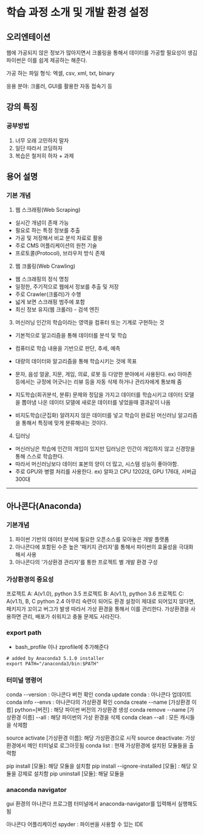 
# 학습 과정 소개 및 개발 환경 설정

## 오리엔테이션

웹에 가공되지 않은 정보가 많아지면서 크롤링을 통해서 데이터를 가공할 필요성이 생김
파이썬은 이를 쉽게 제공하는 해준다.

가공 하는 파일 형식:
엑셀, csv, xml, txt, binary

응용 분야:
크롤러, GUI를 활용한 자동 접속기 등

## 강의 특징

### 공부방법
1. 너무 오래 고민하지 말자
2. 일단 따라서 코딩하자
3. 복습은 철저히 하자 + 과제

## 용어 설명

### 기본 개념

1. 웹 스크래핑(Web Scraping)
- 실시간 개념이 존재 가능
- 필요로 하는 특정 정보를 추출
- 가공 및 저장해서 비교 분석 자료로 활용
- 주로 CMS 어플리케이션의 원천 기술
- 프로토콜(Protocol), 브라우저 방식 존재

2. 웹 크롤링(Web Crawling)
- 웹 스크래핑의 정식 명칭
- 일정한, 주기적으로 웹에서 정보를 추출 및 저장
- 주로 Crawler(크롤러)가 수행
- 넓게 보면 스크래핑 범주에 포함
- 최신 정보 유지(웹 크롤러) - 검색 엔진

3. 머신러닝
인간의 학습이라는 영역을 컴퓨터 또는 기계로 구현하는 것
- 기본적으로 알고리즘을 통해 데이터를 분석 및 학습
- 컴퓨터로 학습 내용을 기반으로 판단, 추세, 예측
- 대량의 데이터와 알고리즘을 통해 학습시키는 것에 목표
- 문자, 음성 얼굴, 지문, 게임, 의료, 로봇 등 다양한 분야에서 사용된다.
ex) 아마존 등에서는 규정에 어긋나는 리뷰 등을 자동 삭제 하거나 관리자에게 통보해 줌

- 지도학습(회귀분석, 분류)
문제와 정답을 가지고 데이터를 학습시키고 데이터 모델을 뽑아냄
나온 데이터 모델에 새로운 데이터를 넣었을때 결과같이 나옴

- 비지도학습(군집화)
알려지지 않은 데이터를 넣고 학습이 완료된 머신러닝 알고리즘을 통해서
특징에 맞게 분류해내는 것이다.


4. 딥러닝
- 머신러닝은 학습에 인간의 개입이 있지만 딥러닝은 인간이 개입하지 않고 신경망을 통해 스스로 학습한다. 
- 따라서 머신러닝보다 데이터 표본의 양이 더 많고, 시스템 성능이 좋아야함.
- 주로 GPU와 병렬 처리를 사용한다.
ex) 알파고 CPU 1202대, GPU 176대, 서버급 300대
---

## 아나콘다(Anaconda)

### 기본개념
1. 파이썬 기반의 데이터 분석에 필요한 오픈소스를 모아놓은 개발 플랫폼
2. 아나콘다에 포함된 수준 높은 '패키지 관리자'를 통해서 파이썬의 효율성을 극대화해서 사용
3. 아나콘다의 '가상환경 관리자'를 통한 프로젝트 별 개발 환경 구성

### 가상환경의 중요성
프로젝트 A: A(v1.0), python 3.5
프로젝트 B: A(v1.1), python 3.6
프로젝트 C: A(v1.1), B, C python 2.4
아무리 숙련이 되어도 환경 설정이 제대로 되어있지 않다면, 패키지가 꼬이고 버그가 발생
따라서 가상 환경을 통해서 이를 관리한다.
가상환경을 사용하면 관리, 배포가 쉬워지고 충돌 문제도 사라진다.

### export path
- bash_profile 이나  zprofile에 추가해준다
```
# added by Anaconda3 5.1.0 installer
export PATH="/anaconda3/bin:$PATH"
```

### 터미널 명령어
conda --version : 아나콘다 버전 확인
conda update conda : 아나콘다 업데이트
conda info --envs : 아나콘다의 가상환경 확인
conda create --name [가상환경 이름] python=[버전] : 해당 파이썬 버전의 가상환경 생성
conda remove --name [가상환경 이름] --all : 해당 파이썬의 가상 환경을 삭제
conda clean --all : 모든 캐시들을 삭제함 


source activate [가상환경 이름]:  해당 가상환경으로 시작
source deactivate: 가상 환경에서 메인 터미널로 로그아웃됨
conda list : 현재 가상환경에 설치된 모듈들을 출력함

pip install [모듈]: 해당 모듈을 설치함
pip install --ignore-installed [모듈] : 해당 모듈을 강제로 설치함
pip uninstall [모듈]: 해달 모듈을 

### anaconda navigator
gui 환경의 아나콘다 프로그램
터미널에서 anaconda-navigator를 입력해서 실행해도됨

아나콘다 어플리케이션
spyder : 파이썬을 사용할 수 있는 IDE


